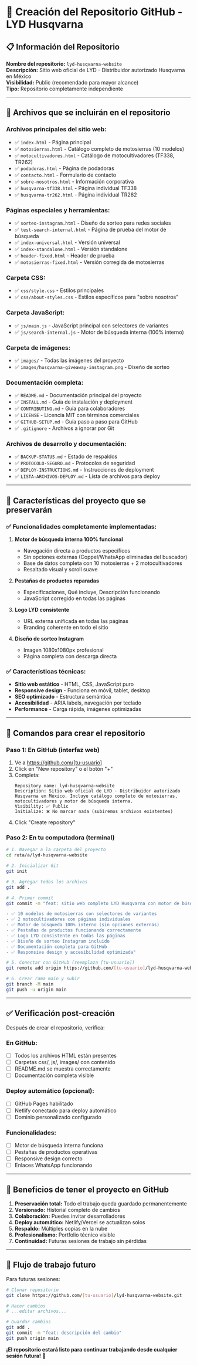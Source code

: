 # 🚀 Creación del Repositorio GitHub - LYD Husqvarna

## 📋 Información del Repositorio

**Nombre del repositorio:** `lyd-husqvarna-website`  
**Descripción:** Sitio web oficial de LYD - Distribuidor autorizado Husqvarna en México  
**Visibilidad:** Public (recomendado para mayor alcance)  
**Tipo:** Repositorio completamente independiente  

---

## 📁 Archivos que se incluirán en el repositorio

### Archivos principales del sitio web:
- ✅ `index.html` - Página principal
- ✅ `motosierras.html` - Catálogo completo de motosierras (10 modelos)
- ✅ `motocultivadores.html` - Catálogo de motocultivadores (TF338, TR262)
- ✅ `podadoras.html` - Página de podadoras
- ✅ `contacto.html` - Formulario de contacto
- ✅ `sobre-nosotros.html` - Información corporativa
- ✅ `husqvarna-tf338.html` - Página individual TF338
- ✅ `husqvarna-tr262.html` - Página individual TR262

### Páginas especiales y herramientas:
- ✅ `sorteo-instagram.html` - Diseño de sorteo para redes sociales
- ✅ `test-search-internal.html` - Página de prueba del motor de búsqueda
- ✅ `index-universal.html` - Versión universal
- ✅ `index-standalone.html` - Versión standalone
- ✅ `header-fixed.html` - Header de prueba
- ✅ `motosierras-fixed.html` - Versión corregida de motosierras

### Carpeta CSS:
- ✅ `css/style.css` - Estilos principales
- ✅ `css/about-styles.css` - Estilos específicos para "sobre nosotros"

### Carpeta JavaScript:
- ✅ `js/main.js` - JavaScript principal con selectores de variantes
- ✅ `js/search-internal.js` - Motor de búsqueda interna (100% interno)

### Carpeta de imágenes:
- ✅ `images/` - Todas las imágenes del proyecto
- ✅ `images/husqvarna-giveaway-instagram.png` - Diseño de sorteo

### Documentación completa:
- ✅ `README.md` - Documentación principal del proyecto
- ✅ `INSTALL.md` - Guía de instalación y deployment
- ✅ `CONTRIBUTING.md` - Guía para colaboradores
- ✅ `LICENSE` - Licencia MIT con términos comerciales
- ✅ `GITHUB-SETUP.md` - Guía paso a paso para GitHub
- ✅ `.gitignore` - Archivos a ignorar por Git

### Archivos de desarrollo y documentación:
- ✅ `BACKUP-STATUS.md` - Estado de respaldos
- ✅ `PROTOCOLO-SEGURO.md` - Protocolos de seguridad
- ✅ `DEPLOY-INSTRUCTIONS.md` - Instrucciones de deployment
- ✅ `LISTA-ARCHIVOS-DEPLOY.md` - Lista de archivos para deploy

---

## 🎯 Características del proyecto que se preservarán

### ✅ Funcionalidades completamente implementadas:
1. **Motor de búsqueda interna 100% funcional**
   - Navegación directa a productos específicos
   - Sin opciones externas (Coppel/WhatsApp eliminadas del buscador)
   - Base de datos completa con 10 motosierras + 2 motocultivadores
   - Resaltado visual y scroll suave

2. **Pestañas de productos reparadas**
   - Especificaciones, Qué incluye, Descripción funcionando
   - JavaScript corregido en todas las páginas

3. **Logo LYD consistente**
   - URL externa unificada en todas las páginas
   - Branding coherente en todo el sitio

4. **Diseño de sorteo Instagram**
   - Imagen 1080x1080px profesional
   - Página completa con descarga directa

### ✅ Características técnicas:
- **Sitio web estático** - HTML, CSS, JavaScript puro
- **Responsive design** - Funciona en móvil, tablet, desktop
- **SEO optimizado** - Estructura semántica
- **Accesibilidad** - ARIA labels, navegación por teclado
- **Performance** - Carga rápida, imágenes optimizadas

---

## 🚀 Comandos para crear el repositorio

### Paso 1: En GitHub (interfaz web)
1. Ve a https://github.com/[tu-usuario]
2. Click en "New repository" o el botón "+"
3. Completa:
   ```
   Repository name: lyd-husqvarna-website
   Description: Sitio web oficial de LYD - Distribuidor autorizado Husqvarna en México. Incluye catálogo completo de motosierras, motocultivadores y motor de búsqueda interna.
   Visibility: ✅ Public
   Initialize: ❌ No marcar nada (subiremos archivos existentes)
   ```
4. Click "Create repository"

### Paso 2: En tu computadora (terminal)
```bash
# 1. Navegar a la carpeta del proyecto
cd ruta/a/lyd-husqvarna-website

# 2. Inicializar Git
git init

# 3. Agregar todos los archivos
git add .

# 4. Primer commit
git commit -m "feat: sitio web completo LYD Husqvarna con motor de búsqueda interna

- ✅ 10 modelos de motosierras con selectores de variantes
- ✅ 2 motocultivadores con páginas individuales  
- ✅ Motor de búsqueda 100% interno (sin opciones externas)
- ✅ Pestañas de productos funcionando correctamente
- ✅ Logo LYD consistente en todas las páginas
- ✅ Diseño de sorteo Instagram incluido
- ✅ Documentación completa para GitHub
- ✅ Responsive design y accesibilidad optimizada"

# 5. Conectar con GitHub (reemplaza [tu-usuario])
git remote add origin https://github.com/[tu-usuario]/lyd-husqvarna-website.git

# 6. Crear rama main y subir
git branch -M main
git push -u origin main
```

---

## ✅ Verificación post-creación

Después de crear el repositorio, verifica:

### En GitHub:
- [ ] Todos los archivos HTML están presentes
- [ ] Carpetas css/, js/, images/ con contenido
- [ ] README.md se muestra correctamente
- [ ] Documentación completa visible

### Deploy automático (opcional):
- [ ] GitHub Pages habilitado
- [ ] Netlify conectado para deploy automático
- [ ] Dominio personalizado configurado

### Funcionalidades:
- [ ] Motor de búsqueda interna funciona
- [ ] Pestañas de productos operativas  
- [ ] Responsive design correcto
- [ ] Enlaces WhatsApp funcionando

---

## 🎯 Beneficios de tener el proyecto en GitHub

1. **Preservación total:** Todo el trabajo queda guardado permanentemente
2. **Versionado:** Historial completo de cambios
3. **Colaboración:** Puedes invitar desarrolladores
4. **Deploy automático:** Netlify/Vercel se actualizan solos
5. **Respaldo:** Múltiples copias en la nube
6. **Profesionalismo:** Portfolio técnico visible
7. **Continuidad:** Futuras sesiones de trabajo sin pérdidas

---

## 🔄 Flujo de trabajo futuro

Para futuras sesiones:
```bash
# Clonar repositorio
git clone https://github.com/[tu-usuario]/lyd-husqvarna-website.git

# Hacer cambios
# ...editar archivos...

# Guardar cambios
git add .
git commit -m "feat: descripción del cambio"
git push origin main
```

**¡El repositorio estará listo para continuar trabajando desde cualquier sesión futura!** 🌟